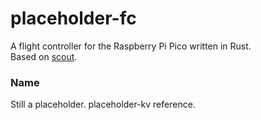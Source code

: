 # placeholder-fc

A flight controller for the Raspberry Pi Pico written in Rust. \
Based on [scout](https://github.com/TimHanewich/scout).


### Name
Still a placeholder.
placeholder-kv reference.
